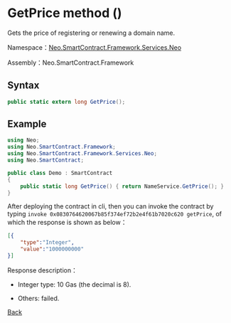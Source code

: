 # GetPrice method ()

Gets the price of registering or renewing a domain name.

Namespace：[Neo.SmartContract.Framework.Services.Neo](../../neo.md)

Assembly：Neo.SmartContract.Framework

## Syntax

```c#
public static extern long GetPrice();
```

## Example

```c#
using Neo;
using Neo.SmartContract.Framework;
using Neo.SmartContract.Framework.Services.Neo;
using Neo.SmartContract;

public class Demo : SmartContract
{
    public static long GetPrice() { return NameService.GetPrice(); }
}
```
After deploying the contract in cli, then you can invoke the contract by typing `invoke 0x0830764620067b85f374ef72b2e4f61b7020c620 getPrice`, of which the response is shown as below：

```json
[{
    "type":"Integer",
    "value":"1000000000"
}]
```

Response description：

- Integer type: 10 Gas (the decimal is 8).

- Others: failed.

[Back](../NameService.md)
